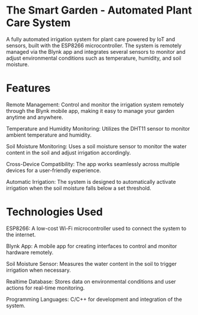 # The Smart Garden - Automated Plant Care System
A fully automated irrigation system for plant care powered by IoT and sensors, built with the ESP8266 microcontroller. The system is remotely managed via the Blynk app and integrates several sensors to monitor and adjust environmental conditions such as temperature, humidity, and soil moisture.
# Features
Remote Management: Control and monitor the irrigation system remotely through the Blynk mobile app, making it easy to manage your garden anytime and anywhere.

Temperature and Humidity Monitoring: Utilizes the DHT11 sensor to monitor ambient temperature and humidity.

Soil Moisture Monitoring: Uses a soil moisture sensor to monitor the water content in the soil and adjust irrigation accordingly.

Cross-Device Compatibility: The app works seamlessly across multiple devices for a user-friendly experience.

Automatic Irrigation: The system is designed to automatically activate irrigation when the soil moisture falls below a set threshold.

# Technologies Used
ESP8266: A low-cost Wi-Fi microcontroller used to connect the system to the internet.

Blynk App: A mobile app for creating interfaces to control and monitor hardware remotely.

Soil Moisture Sensor: Measures the water content in the soil to trigger irrigation when necessary.

Realtime Database: Stores data on environmental conditions and user actions for real-time monitoring.

Programming Languages: C/C++ for development and integration of the system.